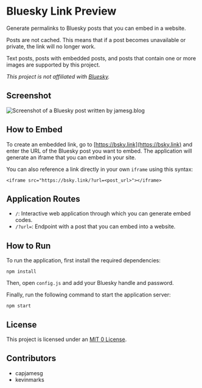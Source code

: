 # Bluesky Link Preview

Generate permalinks to Bluesky posts that you can embed in a website.

Posts are not cached. This means that if a post becomes unavailable or private, the link will no longer work.

Text posts, posts with embedded posts, and posts that contain one or more images are supported by this project.

_This project is not affiliated with [Bluesky](https://bsky.app)._

## Screenshot

![Screenshot of a Bluesky post written by jamesg.blog](screenshot.png)

## How to Embed

To create an embedded link, go to [https://bsky.link](https://bsky.link) and enter the URL of the Bluesky post you want to embed. The application will generate an iframe that you can embed in your site.

You can also reference a link directly in your own `iframe` using this syntax:

```
<iframe src="https://bsky.link/?url=<post_url>"></iframe>
```

## Application Routes

- `/`: Interactive web application through which you can generate embed codes.
- `/?url=`: Endpoint with a post that you can embed into a website.

## How to Run

To run the application, first install the required dependencies:

```
npm install
```

Then, open `config.js` and add your Bluesky handle and password.

Finally, run the following command to start the application server:

```
npm start
```

## License

This project is licensed under an [MIT 0 License](LICENSE).

## Contributors

- capjamesg
- kevinmarks
